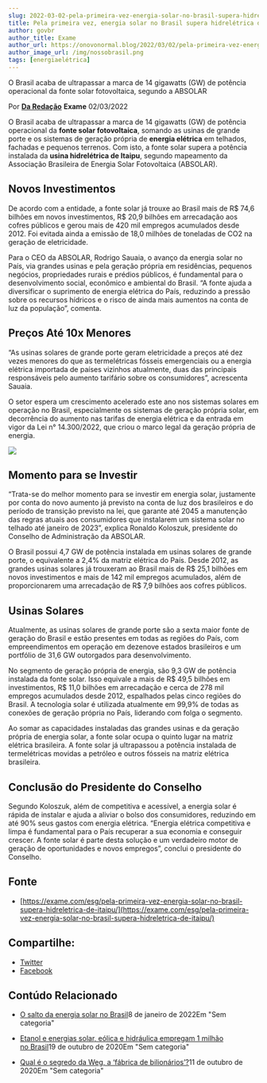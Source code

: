 ```yaml
---
slug: 2022-03-02-pela-primeira-vez-energia-solar-no-brasil-supera-hidreletrica-de-itaipu
title: Pela primeira vez, energia solar no Brasil supera hidrelétrica de Itaipu
author: govbr
author_title: Exame
author_url: https://onovonormal.blog/2022/03/02/pela-primeira-vez-energia-solar-no-brasil-supera-hidreletrica-de-itaipu/
author_image_url: /img/nossobrasil.png
tags: [energiaelétrica]
---
```


O Brasil acaba de ultrapassar a marca de 14 gigawatts (GW) de potência operacional da fonte solar fotovoltaica, segundo a ABSOLAR

<!--truncate-->

Por [**Da Redação**](https://exame.com/autor/wpvipabril) **Exame** 02/03/2022 

O Brasil acaba de ultrapassar a marca de 14 gigawatts (GW) de potência operacional da **fonte solar fotovoltaica**, somando as usinas de grande porte e os sistemas de geração própria de **energia elétrica** em telhados, fachadas e pequenos terrenos. Com isto, a fonte solar supera a potência instalada da **usina hidrelétrica de Itaipu**, segundo mapeamento da Associação Brasileira de Energia Solar Fotovoltaica (ABSOLAR).

## Novos Investimentos

De acordo com a entidade, a fonte solar já trouxe ao Brasil mais de R$ 74,6 bilhões em novos investimentos, R$ 20,9 bilhões em arrecadação aos cofres públicos e gerou mais de 420 mil empregos acumulados desde 2012. Foi evitada ainda a emissão de 18,0 milhões de toneladas de CO2 na geração de eletricidade.

Para o CEO da ABSOLAR, Rodrigo Sauaia, o avanço da energia solar no País, via grandes usinas e pela geração própria em residências, pequenos negócios, propriedades rurais e prédios públicos, é fundamental para o desenvolvimento social, econômico e ambiental do Brasil. “A fonte ajuda a diversificar o suprimento de energia elétrica do País, reduzindo a pressão sobre os recursos hídricos e o risco de ainda mais aumentos na conta de luz da população”, comenta.

## Preços Até 10x Menores

“As usinas solares de grande porte geram eletricidade a preços até dez vezes menores do que as termelétricas fósseis emergenciais ou a energia elétrica importada de países vizinhos atualmente, duas das principais responsáveis pelo aumento tarifário sobre os consumidores”, acrescenta Sauaia.

O setor espera um crescimento acelerado este ano nos sistemas solares em operação no Brasil, especialmente os sistemas de geração própria solar, em decorrência do aumento nas tarifas de energia elétrica e da entrada em vigor da Lei n° 14.300/2022, que criou o marco legal da geração própria de energia.

![ ](https://lh4.googleusercontent.com/zhzW_qcFlmLroddfuYo5E-TMw70sflM3JPGGAgk2oUSUHLGPC-qfOiRj2kdM-7neeJP0hpu-OGX4jCpKZc1S4xftNJI_t_wWY36Gq1iZqcUMcQPgT49lus1Mtx5g0Nw_NkUYYoo7)

## Momento para se Investir

“Trata-se do melhor momento para se investir em energia solar, justamente por conta do novo aumento já previsto na conta de luz dos brasileiros e do período de transição previsto na lei, que garante até 2045 a manutenção das regras atuais aos consumidores que instalarem um sistema solar no telhado até janeiro de 2023”, explica Ronaldo Koloszuk, presidente do Conselho de Administração da ABSOLAR.

O Brasil possui 4,7 GW de potência instalada em usinas solares de grande porte, o equivalente a 2,4% da matriz elétrica do País. Desde 2012, as grandes usinas solares já trouxeram ao Brasil mais de R$ 25,1 bilhões em novos investimentos e mais de 142 mil empregos acumulados, além de proporcionarem uma arrecadação de R$ 7,9 bilhões aos cofres públicos.

## Usinas Solares

Atualmente, as usinas solares de grande porte são a sexta maior fonte de geração do Brasil e estão presentes em todas as regiões do País, com empreendimentos em operação em dezenove estados brasileiros e um portfólio de 31,6 GW outorgados para desenvolvimento.

No segmento de geração própria de energia, são 9,3 GW de potência instalada da fonte solar. Isso equivale a mais de R$ 49,5 bilhões em investimentos, R$ 11,0 bilhões em arrecadação e cerca de 278 mil empregos acumulados desde 2012, espalhados pelas cinco regiões do Brasil. A tecnologia solar é utilizada atualmente em 99,9% de todas as conexões de geração própria no País, liderando com folga o segmento.

Ao somar as capacidades instaladas das grandes usinas e da geração própria de energia solar, a fonte solar ocupa o quinto lugar na matriz elétrica brasileira. A fonte solar já ultrapassou a potência instalada de termelétricas movidas a petróleo e outros fósseis na matriz elétrica brasileira.

## Conclusão do Presidente do Conselho

Segundo Koloszuk, além de competitiva e acessível, a energia solar é rápida de instalar e ajuda a aliviar o bolso dos consumidores, reduzindo em até 90% seus gastos com energia elétrica. “Energia elétrica competitiva e limpa é fundamental para o País recuperar a sua economia e conseguir crescer. A fonte solar é parte desta solução e um verdadeiro motor de geração de oportunidades e novos empregos”, conclui o presidente do Conselho.

## Fonte

 - [https://exame.com/esg/pela-primeira-vez-energia-solar-no-brasil-supera-hidreletrica-de-itaipu/](https://exame.com/esg/pela-primeira-vez-energia-solar-no-brasil-supera-hidreletrica-de-itaipu/)

## Compartilhe:

*   [Twitter](https://onovonormal.blog/2022/03/02/pela-primeira-vez-energia-solar-no-brasil-supera-hidreletrica-de-itaipu/?share=twitter&nb=1 "Clique para compartilhar no Twitter")
*   [Facebook](https://onovonormal.blog/2022/03/02/pela-primeira-vez-energia-solar-no-brasil-supera-hidreletrica-de-itaipu/?share=facebook&nb=1 "Clique para compartilhar no Facebook")

## Contúdo Relacionado

 - [O salto da energia solar no Brasil](https://onovonormal.blog/2022/01/08/o-salto-da-energia-solar-no-brasil/ "O salto da energia solar no Brasil")8 de janeiro de 2022Em "Sem categoria"

 - [Etanol e energias solar, eólica e hidráulica empregam 1 milhão no Brasil](https://onovonormal.blog/2020/10/19/etanol-e-energias-solar-eolica-e-hidraulica-empregam-1-milhao-no-brasil/ "Etanol e energias solar, eólica e hidráulica empregam 1 milhão no Brasil")19 de outubro de 2020Em "Sem categoria"

 - [Qual é o segredo da Weg, a ‘fábrica de bilionários’?](https://onovonormal.blog/2020/10/11/qual-e-o-segredo-da-weg-a-fabrica-de-bilionarios/ "Qual é o segredo da Weg, a ‘fábrica de bilionários’?")11 de outubro de 2020Em "Sem categoria"